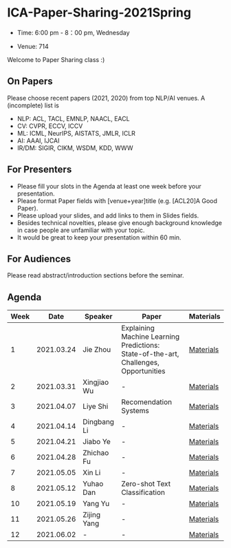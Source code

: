 # ICA-Paper-Sharing-2021Spring

- Time: 6:00 pm - 8：00 pm, Wednesday

- Venue: 714

Welcome to Paper Sharing class :)

## On Papers
Please choose recent papers (2021, 2020) from top NLP/AI venues. A (incomplete) list is

- NLP: ACL, TACL, EMNLP, NAACL, EACL
- CV: CVPR, ECCV, ICCV
- ML: ICML, NeurIPS, AISTATS, JMLR, ICLR
- AI: AAAI, IJCAI
- IR/DM: SIGIR, CIKM, WSDM, KDD, WWW


## For Presenters
- Please fill your slots in the Agenda at least one week before your presentation.
- Please format Paper fields with [venue+year]title (e.g. [ACL20]A Good Paper).
- Please upload your slides, and add links to them in Slides fields.
- Besides technical novelties, please give enough background knowledge in case people are unfamiliar with your topic.
- It would be great to keep your presentation within 60 min.

## For Audiences
Please read abstract/introduction sections before the seminar.


## Agenda
|Week|	Date	|Speaker|	Paper|	Materials|
|  ----   | ----  |   ----   | ----  |   ----   |
|1|	2021.03.24	|Jie Zhou | Explaining Machine Learning Predictions: State-of-the-art, Challenges, Opportunities	|	[Materials](https://github.com/ECNU-ICA/ICA-Paper-Sharing-2021Spring/blob/main/week1/explainml-tutorial-neurips20)|
|2|	2021.03.31	| Xingjiao Wu | -	|[Materials]()	|
|3|	2021.04.07	| Liye Shi | Recomendation Systems	| [Materials]()	| 
|4|	2021.04.14	| Dingbang Li | - |	[Materials]()  |  
|5|	2021.04.21	| Jiabo Ye |	- | [Materials]()	|
|6|	2021.04.28	| Zhichao Fu |	- |  [Materials]()	|
|7|	2021.05.05	| Xin Li | -	| [Materials]()  |
|8|	2021.05.12	| Yuhao Dan | Zero-shot Text Classification	| [Materials]()  |
|10|	2021.05.19	| Yang Yu |	- |  [Materials](-) |
|11|	2021.05.26	| Zijing Yang | - | [Materials](-) | 
|12|	2021.06.02	| - | -  | [Materials](-) |
